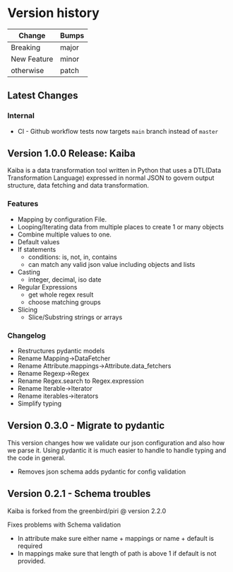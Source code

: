 # Version history

| Change | Bumps |
| - | - |
| Breaking | major |
| New Feature | minor |
| otherwise | patch |


## Latest Changes


### Internal

* CI - Github workflow tests now targets `main` branch instead of `master`


## Version 1.0.0 Release: Kaiba

Kaiba is a data transformation tool written in Python that uses a DTL(Data Transformation Language) expressed in normal JSON to govern output structure, data fetching and data transformation.

### Features

* Mapping by configuration File.
* Looping/Iterating data from multiple places to create 1 or many objects
* Combine multiple values to one.
* Default values
* If statements
    * conditions: is, not, in, contains
    * can match any valid json value including objects and lists
* Casting
    * integer, decimal, iso date
* Regular Expressions
    * get whole regex result
    * choose matching groups
* Slicing
    * Slice/Substring strings or arrays

### Changelog

* Restructures pydantic models
* Rename Mapping->DataFetcher
* Rename Attribute.mappings->Attribute.data_fetchers
* Rename Regexp->Regex
* Rename Regex.search to Regex.expression
* Rename Iterable->Iterator
* Rename iterables->iterators
* Simplify typing


## Version 0.3.0 - Migrate to pydantic

This version changes how we validate our json configuration and also how we parse it. Using pydantic it is much easier to handle to handle typing and the code in general.

* Removes json schema adds pydantic for config validation

## Version 0.2.1 - Schema troubles

Kaiba is forked from the greenbird/piri @ version 2.2.0

Fixes problems with Schema validation

* In attribute make sure either name + mappings or name + default is required
* In mappings make sure that length of path is above 1 if default is not provided.
